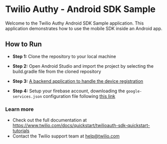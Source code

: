 # Twilio Authy - Android SDK Sample

Welcome to the Twilio Authy Android SDK Sample application. This application demonstrates how to use the mobile SDK inside an Android app.

## How to Run

* **Step 1:** Clone the repository to your local machine

* **Step 2:** Open Android Studio and import the project by selecting the build.gradle file from the cloned repository

* **Step 3:** [A backend application to handle the device registration](https://www.twilio.com/docs/api/authy/authy-mobile-sdk-back-end-and-apps)

* **Step 4:** Setup your firebase account, downloading the `google-services.json` configuration file following [this link](https://firebase.google.com/docs/android/setup)

### Learn more
- Check out the full documentation at https://www.twilio.com/docs/quickstart/twilioauth-sdk-quickstart-tutorials
- Contact the Twilio support team at help@twilio.com
